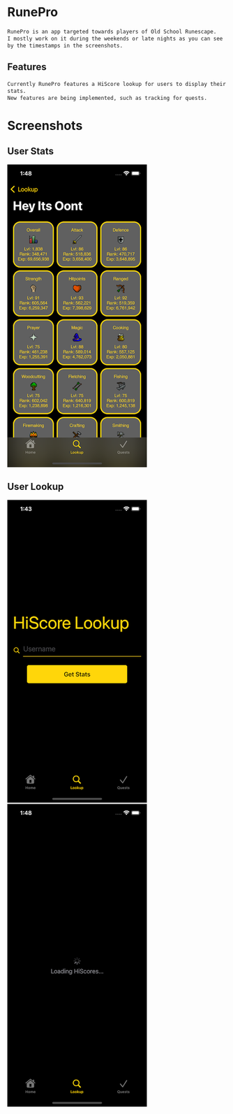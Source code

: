 # RunePro
	RunePro is an app targeted towards players of Old School Runescape. 
	I mostly work on it during the weekends or late nights as you can see by the timestamps in the screenshots.

## Features
	Currently RunePro features a HiScore lookup for users to display their stats.
	New features are being implemented, such as tracking for quests.

# Screenshots

## User Stats
![Alt text](/RunePro/Screenshots/StatScreen.png?raw=true)

## User Lookup
![Alt text](/RunePro/Screenshots/Lookup.png?raw=true)
![Alt text](/RunePro/Screenshots/Loading.png?raw=true)
